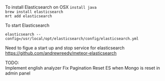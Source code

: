 To install Elasticsearch on OSX
```install java```  
```brew install elasticsearch```  
```mrt add elasticsearch```  

To start Elasticsearch
```
elasticsearch --config=/usr/local/opt/elasticsearch/config/elasticsearch.yml
```  

Need to figue a start up and stop service for elasticsearch  
https://github.com/andrewreedy/meteor-elasticsearch

TODO:  
Implement english analyzer
Fix Pagination
Reset ES when Mongo is reset in admin panel